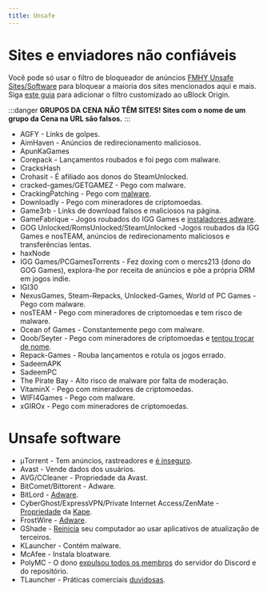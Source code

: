 ```yaml
---
title: Unsafe
---
```


# Sites e enviadores não confiáveis

Você pode só usar o filtro de bloqueador de anúncios [FMHY Unsafe Sites/Software](https://gist.githubusercontent.com/Rust1667/df78d493cf3c00340c535d93e303c4f9/raw) para bloquear a maioria dos sites mencionados aqui e mais. Siga [este guia](https://lemmy.world/post/3098030) para adicionar o filtro customizado ao uBlock Origin.

:::danger
**GRUPOS DA CENA NÃO TÊM SITES! Sites com o nome de um grupo da Cena na URL são falsos.**
:::

- AGFY - Links de golpes.
- AimHaven - Anúncios de redirecionamento maliciosos.
- ApunKaGames
- Corepack - Lançamentos roubados e foi pego com malware.
- CracksHash
- Crohasit - É afiliado aos donos do SteamUnlocked.
- cracked-games/GETGAMEZ - Pego com malware.
- CrackingPatching - Pego com [malware](https://www.reddit.com/qy6z3c).
- Downloadly - Pego com mineradores de criptomoedas.
- Game3rb - Links de download falsos e maliciosos na página.
- GameFabrique - Jogos roubados do IGG Games e [instaladores adware](https://www.reddit.com/r/FREEMEDIAHECKYEAH/comments/10bh0h9/unsafe_sites_software_thread/jhi7u0h).
- GOG Unlocked/RomsUnlocked/SteamUnlocked -Jogos roubados da IGG Games e nosTEAM, anúncios de redirecionamento maliciosos e transferências lentas.
- haxNode
- IGG Games/PCGamesTorrents - Fez doxing com o mercs213 (dono do GOG Games), explora-lhe por receita de anúncios e põe a própria DRM em jogos indie.
- IGI30
- NexusGames, Steam-Repacks, Unlocked-Games, World of PC Games - Pego com malware.
- nosTEAM - Pego com mineradores de criptomoedas e tem risco de malware.
- Ocean of Games - Constantemente pego com malware.
- Qoob/Seyter - Pego com mineradores de criptomoedas e [tentou trocar de nome](https://reddit.com/r/FREEMEDIAHECKYEAH/comments/10bh0h9/unsafe_sites_software_thread/j4d2dld).
- Repack-Games - Rouba lançamentos e rotula os jogos errado.
- SadeemAPK
- SadeemPC
- The Pirate Bay - Alto risco de malware por falta de moderação.
- VitaminX - Pego com mineradores de criptomoedas.
- WIFI4Games - Pego com malware.
- xGIROx - Pego com mineradores de criptomoedas.

# Unsafe software

- μTorrent - Tem anúncios, rastreadores e [é inseguro](https://www.theverge.com/2015/3/6/8161251/utorrents-secret-bitcoin-miner-adware-malware).
- Avast - Vende dados dos usuários.
- AVG/CCleaner - Propriedade da Avast.
- BitComet/Bittorent - Adware.
- BitLord - [Adware](https://www.virustotal.com/gui/file/3ad1aed8bd704152157ac92afed1c51e60f205fbdce1365bad8eb9b3a69544d0).
- CyberGhost/ExpressVPN/Private Internet Access/ZenMate - [Propriedade](https://rentry.co/i8dwr) da [Kape](https://www.reddit.com/q3lepv).
- FrostWire - [Adware](https://www.virustotal.com/gui/file/f20d66b647f15a5cd5f590b3065a1ef2bcd9dad307478437766640f16d416bbf/detection).
- GShade - [Reinicia](https://www.reddit.com/r/FREEMEDIAHECKYEAH/comments/10bh0h9/unsafe_sites_software_thread/j7vx9vt) seu computador ao usar aplicativos de atualização de terceiros.
- KLauncher - Contém malware.
- McAfee - Instala bloatware.
- PolyMC - O dono [expulsou todos os membros](https://www.reddit.com/y6lt6s) do servidor do Discord e do repositório.
- TLauncher - Práticas comerciais [duvidosas](https://www.reddit.com/zmzzrt).

